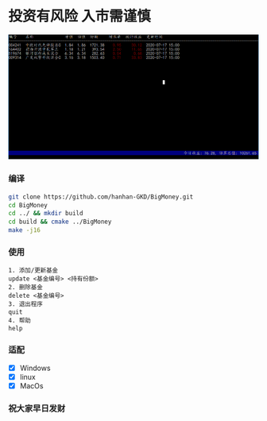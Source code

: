 # 投资有风险 入市需谨慎

![sample](./1594979779.jpg)
### 编译

``` sh
git clone https://github.com/hanhan-GKD/BigMoney.git
cd BigMoney
cd ../ && mkdir build
cd build && cmake ../BigMoney
make -j16
```

### 使用
```
1. 添加/更新基金 
update <基金编号> <持有份额>
2. 删除基金
delete <基金编号>
3. 退出程序
quit
4. 帮助
help
```
 
### 适配

- [x] Windows
- [x] linux
- [x] MacOs

###  祝大家早日发财
